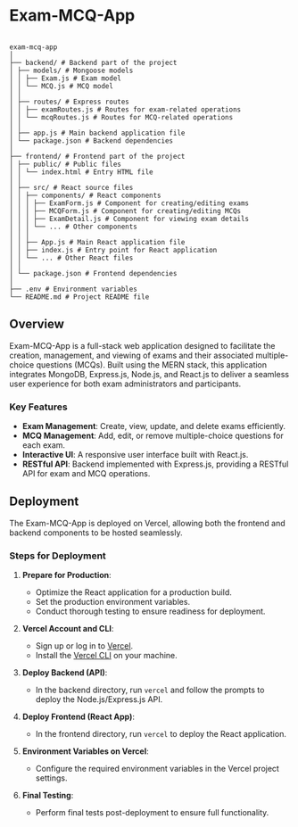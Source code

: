 # Exam-MCQ-App

```

exam-mcq-app
│
├── backend/ # Backend part of the project
│ ├── models/ # Mongoose models
│ │ ├── Exam.js # Exam model
│ │ └── MCQ.js # MCQ model
│ │
│ ├── routes/ # Express routes
│ │ ├── examRoutes.js # Routes for exam-related operations
│ │ └── mcqRoutes.js # Routes for MCQ-related operations
│ │
│ ├── app.js # Main backend application file
│ └── package.json # Backend dependencies
│
├── frontend/ # Frontend part of the project
│ ├── public/ # Public files
│ │ └── index.html # Entry HTML file
│ │
│ ├── src/ # React source files
│ │ ├── components/ # React components
│ │ │ ├── ExamForm.js # Component for creating/editing exams
│ │ │ ├── MCQForm.js # Component for creating/editing MCQs
│ │ │ ├── ExamDetail.js # Component for viewing exam details
│ │ │ └── ... # Other components
│ │ │
│ │ ├── App.js # Main React application file
│ │ ├── index.js # Entry point for React application
│ │ └── ... # Other React files
│ │
│ └── package.json # Frontend dependencies
│
├── .env # Environment variables
└── README.md # Project README file

```

## Overview

Exam-MCQ-App is a full-stack web application designed to facilitate the creation, management, and viewing of exams and their associated multiple-choice questions (MCQs). Built using the MERN stack, this application integrates MongoDB, Express.js, Node.js, and React.js to deliver a seamless user experience for both exam administrators and participants.

### Key Features

- **Exam Management**: Create, view, update, and delete exams efficiently.
- **MCQ Management**: Add, edit, or remove multiple-choice questions for each exam.
- **Interactive UI**: A responsive user interface built with React.js.
- **RESTful API**: Backend implemented with Express.js, providing a RESTful API for exam and MCQ operations.

## Deployment

The Exam-MCQ-App is deployed on Vercel, allowing both the frontend and backend components to be hosted seamlessly.

### Steps for Deployment

1. **Prepare for Production**:

   - Optimize the React application for a production build.
   - Set the production environment variables.
   - Conduct thorough testing to ensure readiness for deployment.

2. **Vercel Account and CLI**:

   - Sign up or log in to [Vercel](https://vercel.com/signup).
   - Install the [Vercel CLI](https://vercel.com/download) on your machine.

3. **Deploy Backend (API)**:

   - In the backend directory, run `vercel` and follow the prompts to deploy the Node.js/Express.js API.

4. **Deploy Frontend (React App)**:

   - In the frontend directory, run `vercel` to deploy the React application.

5. **Environment Variables on Vercel**:

   - Configure the required environment variables in the Vercel project settings.

6. **Final Testing**:
   - Perform final tests post-deployment to ensure full functionality.

